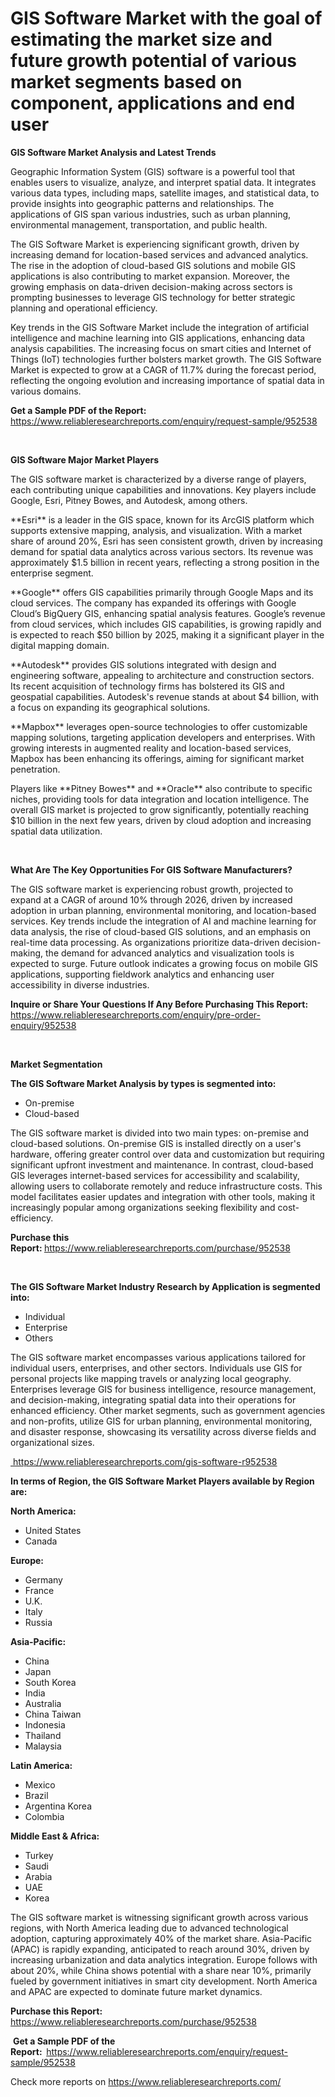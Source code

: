 <p><h1>GIS Software Market with the goal of estimating the market size and future growth potential of various market segments based on component, applications and end user</h1></p><p><strong>GIS Software Market Analysis and Latest Trends</strong></p>
<p><p>Geographic Information System (GIS) software is a powerful tool that enables users to visualize, analyze, and interpret spatial data. It integrates various data types, including maps, satellite images, and statistical data, to provide insights into geographic patterns and relationships. The applications of GIS span various industries, such as urban planning, environmental management, transportation, and public health.</p><p>The GIS Software Market is experiencing significant growth, driven by increasing demand for location-based services and advanced analytics. The rise in the adoption of cloud-based GIS solutions and mobile GIS applications is also contributing to market expansion. Moreover, the growing emphasis on data-driven decision-making across sectors is prompting businesses to leverage GIS technology for better strategic planning and operational efficiency.</p><p>Key trends in the GIS Software Market include the integration of artificial intelligence and machine learning into GIS applications, enhancing data analysis capabilities. The increasing focus on smart cities and Internet of Things (IoT) technologies further bolsters market growth. The GIS Software Market is expected to grow at a CAGR of 11.7% during the forecast period, reflecting the ongoing evolution and increasing importance of spatial data in various domains.</p></p>
<p><strong>Get a Sample PDF of the Report:&nbsp;</strong> <a href="https://www.reliableresearchreports.com/enquiry/request-sample/952538?utm_campaign=2745&utm_medium=2&utm_source=Github&utm_content=ia&utm_term=06032025&utm_id=gis-software">https://www.reliableresearchreports.com/enquiry/request-sample/952538</a></p>
<p>&nbsp;</p>
<p><strong>GIS Software Major Market Players</strong></p>
<p><p>The GIS software market is characterized by a diverse range of players, each contributing unique capabilities and innovations. Key players include Google, Esri, Pitney Bowes, and Autodesk, among others. </p><p>**Esri** is a leader in the GIS space, known for its ArcGIS platform which supports extensive mapping, analysis, and visualization. With a market share of around 20%, Esri has seen consistent growth, driven by increasing demand for spatial data analytics across various sectors. Its revenue was approximately $1.5 billion in recent years, reflecting a strong position in the enterprise segment.</p><p>**Google** offers GIS capabilities primarily through Google Maps and its cloud services. The company has expanded its offerings with Google Cloud’s BigQuery GIS, enhancing spatial analysis features. Google’s revenue from cloud services, which includes GIS capabilities, is growing rapidly and is expected to reach $50 billion by 2025, making it a significant player in the digital mapping domain.</p><p>**Autodesk** provides GIS solutions integrated with design and engineering software, appealing to architecture and construction sectors. Its recent acquisition of technology firms has bolstered its GIS and geospatial capabilities. Autodesk's revenue stands at about $4 billion, with a focus on expanding its geographical solutions.</p><p>**Mapbox** leverages open-source technologies to offer customizable mapping solutions, targeting application developers and enterprises. With growing interests in augmented reality and location-based services, Mapbox has been enhancing its offerings, aiming for significant market penetration.</p><p>Players like **Pitney Bowes** and **Oracle** also contribute to specific niches, providing tools for data integration and location intelligence. The overall GIS market is projected to grow significantly, potentially reaching $10 billion in the next few years, driven by cloud adoption and increasing spatial data utilization.</p></p>
<p>&nbsp;</p>
<p><strong>What Are The Key Opportunities For GIS Software Manufacturers?</strong></p>
<p><p>The GIS software market is experiencing robust growth, projected to expand at a CAGR of around 10% through 2026, driven by increased adoption in urban planning, environmental monitoring, and location-based services. Key trends include the integration of AI and machine learning for data analysis, the rise of cloud-based GIS solutions, and an emphasis on real-time data processing. As organizations prioritize data-driven decision-making, the demand for advanced analytics and visualization tools is expected to surge. Future outlook indicates a growing focus on mobile GIS applications, supporting fieldwork analytics and enhancing user accessibility in diverse industries.</p></p>
<p><strong>Inquire or Share Your Questions If Any Before Purchasing This Report:</strong> <a href="https://www.reliableresearchreports.com/enquiry/pre-order-enquiry/952538?utm_campaign=2745&utm_medium=2&utm_source=Github&utm_content=ia&utm_term=06032025&utm_id=gis-software">https://www.reliableresearchreports.com/enquiry/pre-order-enquiry/952538</a></p>
<p>&nbsp;</p>
<p><strong>Market Segmentation</strong></p>
<p><strong>The GIS Software Market Analysis by types is segmented into:</strong></p>
<p><ul><li>On-premise</li><li>Cloud-based</li></ul></p>
<p><p>The GIS software market is divided into two main types: on-premise and cloud-based solutions. On-premise GIS is installed directly on a user's hardware, offering greater control over data and customization but requiring significant upfront investment and maintenance. In contrast, cloud-based GIS leverages internet-based services for accessibility and scalability, allowing users to collaborate remotely and reduce infrastructure costs. This model facilitates easier updates and integration with other tools, making it increasingly popular among organizations seeking flexibility and cost-efficiency.</p></p>
<p><strong>Purchase this Report:&nbsp;</strong><a href="https://www.reliableresearchreports.com/purchase/952538?utm_campaign=2745&utm_medium=2&utm_source=Github&utm_content=ia&utm_term=06032025&utm_id=gis-software">https://www.reliableresearchreports.com/purchase/952538</a></p>
<p>&nbsp;</p>
<p><strong>The GIS Software Market Industry Research by Application is segmented into:</strong></p>
<p><ul><li>Individual</li><li>Enterprise</li><li>Others</li></ul></p>
<p><p>The GIS software market encompasses various applications tailored for individual users, enterprises, and other sectors. Individuals use GIS for personal projects like mapping travels or analyzing local geography. Enterprises leverage GIS for business intelligence, resource management, and decision-making, integrating spatial data into their operations for enhanced efficiency. Other market segments, such as government agencies and non-profits, utilize GIS for urban planning, environmental monitoring, and disaster response, showcasing its versatility across diverse fields and organizational sizes.</p></p>
<p><a href="https://www.reliableresearchreports.com/gis-software-r952538?utm_campaign=2745&utm_medium=2&utm_source=Github&utm_content=ia&utm_term=06032025&utm_id=gis-software">&nbsp;https://www.reliableresearchreports.com/gis-software-r952538</a></p>
<p><strong>In terms of Region, the GIS Software Market Players available by Region are:</strong></p>
<p>
    <p> <strong> North America: </strong>
        <ul>
            <li>United States</li>
            <li>Canada</li>
        </ul>
        </p> 
    <p> <strong> Europe: </strong>
        <ul>
            <li>Germany</li>
            <li>France</li>
            <li>U.K.</li>
            <li>Italy</li>
            <li>Russia</li>
        </ul>
        </p> 
    <p> <strong> Asia-Pacific: </strong>
        <ul>
            <li>China</li>
            <li>Japan</li>
            <li>South Korea</li>
            <li>India</li>
            <li>Australia</li>
            <li>China Taiwan</li>
            <li>Indonesia</li>
            <li>Thailand</li>
            <li>Malaysia</li>
        </ul>
        </p> 
    <p> <strong> Latin America: </strong>
        <ul>
            <li>Mexico</li>
            <li>Brazil</li>
            <li>Argentina Korea</li>
            <li>Colombia</li>
        </ul>
        </p> 
    <p> <strong> Middle East & Africa: </strong>
        <ul>
            <li>Turkey</li>
            <li>Saudi</li>
            <li>Arabia</li>
            <li>UAE</li>
            <li>Korea</li>
        </ul>
    </p>
    </p>
<p><p>The GIS software market is witnessing significant growth across various regions, with North America leading due to advanced technological adoption, capturing approximately 40% of the market share. Asia-Pacific (APAC) is rapidly expanding, anticipated to reach around 30%, driven by increasing urbanization and data analytics integration. Europe follows with about 20%, while China shows potential with a share near 10%, primarily fueled by government initiatives in smart city development. North America and APAC are expected to dominate future market dynamics.</p></p>
<p><strong>Purchase this Report: </strong><a href="https://www.reliableresearchreports.com/purchase/952538?utm_campaign=2745&utm_medium=2&utm_source=Github&utm_content=ia&utm_term=06032025&utm_id=gis-software">https://www.reliableresearchreports.com/purchase/952538</a></p>
<p>&nbsp;<strong>Get a Sample PDF of the Report:&nbsp;&nbsp;</strong><a href="https://www.reliableresearchreports.com/enquiry/request-sample/952538?utm_campaign=2745&utm_medium=2&utm_source=Github&utm_content=ia&utm_term=06032025&utm_id=gis-software">https://www.reliableresearchreports.com/enquiry/request-sample/952538</a></p>
<p><strong></strong></p>
<p>Check more reports on <a href="https://www.reliableresearchreports.com/?utm_campaign=2745&utm_medium=2&utm_source=Github&utm_content=ia&utm_term=06032025&utm_id=gis-software">https://www.reliableresearchreports.com/</a></p>
